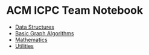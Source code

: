 # ACM ICPC Team Notebook

- [Data Structures](https://github.com/kantuni/notebook/tree/master/Data%20Structures)
- [Basic Graph Algorithms](https://github.com/kantuni/notebook/tree/master/Basic%20Graph%20Algorithms)
- [Mathematics](https://github.com/kantuni/notebook/tree/master/Mathematics)
- [Utilities](https://github.com/kantuni/notebook/tree/master/Utilities)
